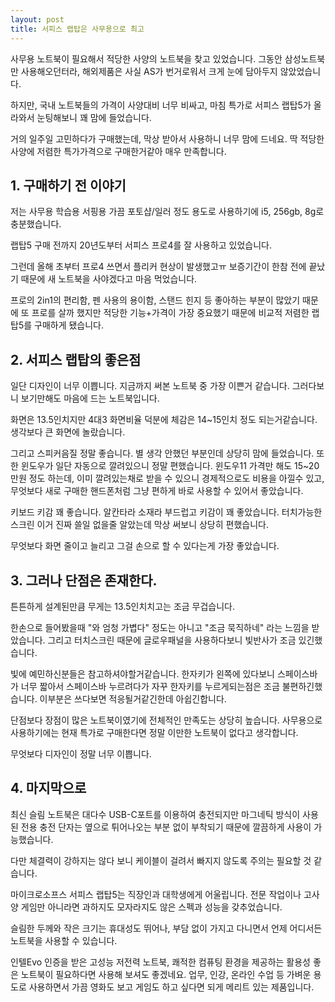 ```yaml
---
layout: post
title: 서피스 랩탑은 사무용으로 최고
---
```


사무용 노트북이 필요해서 적당한 사양의 노트북을 찾고 있었습니다. 그동안 삼성노트북만 사용해오던터라, 해외제품은 사실 AS가 번거로워서 크게 눈에 담아두지 않았었습니다.

하지만, 국내 노트북들의 가격이 사양대비 너무 비싸고, 마침 특가로 서피스 랩탑5가 올라와서 눈팅해보니 꽤 맘에 들었습니다.

거의 일주일 고민하다가 구매했는데, 막상 받아서 사용하니 너무 맘에 드네요. 딱 적당한 사양에 저렴한 특가가격으로 구매한거같아 매우 만족합니다.



<h2>1. 구매하기 전 이야기</h2>
저는 사무용 학습용 서핑용 가끔 포토샵/일러 정도 용도로 사용하기에 i5, 256gb, 8g로 충분했습니다.

랩탑5 구매 전까지 20년도부터 서피스 프로4를 잘 사용하고 있었습니다.

그런데 올해 초부터 프로4 쓰면서 플리커 현상이 발생했고ㅠ 보증기간이 한참 전에 끝났기 때문에 새 노트북을 사야겠다고 마음 먹었습니다.

프로의 2in1의 편리함, 펜 사용의 용이함, 스탠드 힌지 등 좋아하는 부분이 많았기 때문에 또 프로를 살까 했지만 적당한 기능+가격이 가장 중요했기 때문에 비교적 저렴한 랩탑5를 구매하게 됐습니다.



<h2>2. 서피스 랩탑의 좋은점</h2>
일단 디자인이 너무 이쁩니다. 지금까지 써본 노트북 중 가장 이쁜거 같습니다. 그러다보니 보기만해도 마음에 드는 노트북입니다.

화면은 13.5인치지만 4대3 화면비율 덕분에 체감은 14~15인치 정도 되는거같습니다. 생각보다 큰 화면에 놀랐습니다.

그리고 스피커음질 정말 좋습니다. 별 생각 안했던 부분인데 상당히 맘에 들었습니다. 또한 윈도우가 일단 자동으로 깔려있으니 정말 편했습니다. 윈도우11 가격만 해도 15~20만원 정도 하는데, 이미 깔려있는채로 받을 수 있으니 경제적으로도 비용을 아낄수 있고, 무엇보다 새로 구매한 핸드폰처럼 그냥 편하게 바로 사용할 수 있어서 좋았습니다.

키보드 키감 꽤 좋습니다. 알칸타라 소재라 부드럽고 키감이 꽤 좋았습니다. 터치가능한 스크린 이거 진짜 쓸일 없을줄 알았는데 막상 써보니 상당히 편했습니다. 

무엇보다 화면 줄이고 늘리고 그걸 손으로 할 수 있다는게 가장 좋았습니다.




<h2>3. 그러나 단점은 존재한다.</h2>
튼튼하게 설계된만큼 무게는 13.5인치치고는 조금 무겁습니다. 

한손으로 들어봤을때 "와 엄청 가볍다" 정도는 아니고 "조금 묵직하네" 라는 느낌을 받았습니다. 그리고 터치스크린 때문에 글로우패널을 사용하다보니 빛반사가 조금 있긴했습니다. 

빛에 예민하신분들은 참고하셔야할거같습니다. 한자키가 왼쪽에 있다보니 스페이스바가 너무 짧아서 스페이스바 누르려다가 자꾸 한자키를 누르게되는점은 조금 불편하긴했습니다. 이부분은 쓰다보면 적응될거같긴한데 아쉽긴합니다.

단점보다 장점이 많은 노트북이였기에 전체적인 만족도는 상당히 높습니다. 사무용으로 사용하기에는 현재 특가로 구매한다면 정말 이만한 노트북이 없다고 생각합니다.

무엇보다 디자인이 정말 너무 이쁩니다.



<h2>4. 마지막으로</h2>
최신 슬림 노트북은 대다수 USB-C포트를 이용하여 충전되지만 마그네틱 방식이 사용된 전용 충전 단자는 옆으로 튀어나오는 부분 없이 부착되기 때문에 깔끔하게 사용이 가능했습니다. 

다만 체결력이 강하지는 않다 보니 케이블이 걸려서 빠지지 않도록 주의는 필요할 것 같습니다.

마이크로소프스 서피스 랩탑5는 직장인과 대학생에게 어울립니다. 전문 작업이나 고사양 게임만 아니라면 과하지도 모자라지도 않은 스펙과 성능을 갖추었습니다.

슬림한 두께와 작은 크기는 휴대성도 뛰어나, 부담 없이 가지고 다니면서 언제 어디서든 노트북을 사용할 수 있습니다.

인텔Evo 인증을 받은 고성능 저전력 노트북, 쾌적한 컴퓨팅 환경을 제공하는 활용성 좋은 노트북이 필요하다면 사용해 보셔도 좋겠네요. 업무, 인강, 온라인 수업 등 가벼운 용도로 사용하면서 가끔 영화도 보고 게임도 하고 싶다면 되게 메리트 있는 제품입니다.